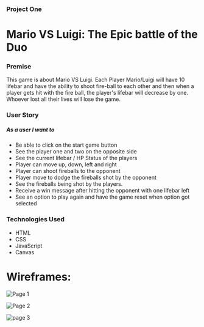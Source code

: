 ### Project One

# Mario VS Luigi: The Epic battle of the Duo

### Premise

This game is about Mario VS Luigi. Each Player Mario/Luigi will have 10 lifebar and have the ability to shoot fire-ball to each other and then when a player gets hit with the fire ball, the player's lifebar will decrease by one. Whoever lost all their lives will lose the game.

### User Story

##### As a user I want to

- Be able to click on the start game button
- See the player one and two on the opposite side
- See the current lifebar / HP Status of the players
- Player can move up, down, left and right
- Player can shoot fireballs to the opponent
- Player move to dodge the fireballs shot by the opponent
- See the fireballs being shot by the players.
- Receive a win message after hitting the opponent with one lifebar left
- See an option to play again and have the game reset when option got selected

### Technologies Used

- HTML
- CSS
- JavaScript
- Canvas

# Wireframes:

![Page 1](https://user-images.githubusercontent.com/42398487/169837028-52f56554-d42c-47df-81a0-348c40e4c7ba.png)


![Page 2](https://user-images.githubusercontent.com/42398487/169837058-d51e89e2-b639-4383-95dc-d4907629c443.png)


![page 3](https://user-images.githubusercontent.com/42398487/169837070-9c819042-2ea7-4d99-8356-d3831fef11d6.png)

